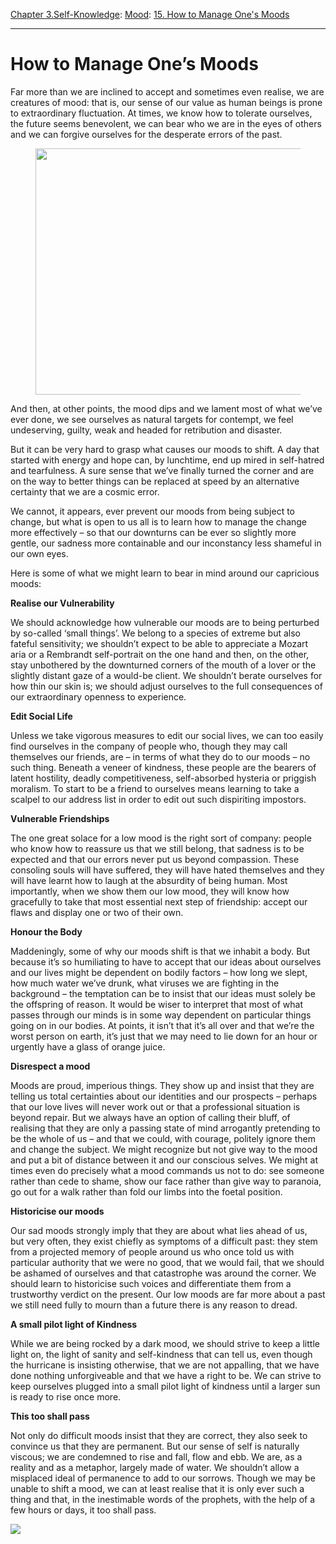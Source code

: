 [Chapter 3.Self-Knowledge](https://www.theschooloflife.com/thebookoflife/category/self-knowledge/): [Mood](https://www.theschooloflife.com/thebookoflife/category/self-knowledge/mood/): [15. How to Manage One's Moods](https://www.theschooloflife.com/thebookoflife/how-to-manage-ones-moods/)

* * *

# How to Manage One’s Moods

Far more than we are inclined to accept and sometimes even realise, we are creatures of mood: that is, our sense of our value as human beings is prone to extraordinary fluctuation. At times, we know how to tolerate ourselves, the future seems benevolent, we can bear who we are in the eyes of others and we can forgive ourselves for the desperate errors of the past.

<figure class="aligncenter is-resized"><img src="https://www.theschooloflife.com/thebookoflife/wp-content/uploads/2019/09/caspar_david_friedrich_monk_by_sea.jpg" alt="" class="wp-image-23666" width="615" height="394" srcset="https://www.theschooloflife.com/thebookoflife/wp-content/uploads/2019/09/caspar_david_friedrich_monk_by_sea.jpg 500w, https://www.theschooloflife.com/thebookoflife/wp-content/uploads/2019/09/caspar_david_friedrich_monk_by_sea-300x192.jpg 300w" sizes="(max-width: 615px) 100vw, 615px"></figure>

And then, at other points, the mood dips and we lament most of what we’ve ever done, we see ourselves as natural targets for contempt, we feel undeserving, guilty, weak and headed for retribution and disaster.

But it can be very hard to grasp what causes our moods to shift. A day that started with energy and hope can, by lunchtime, end up mired in self-hatred and tearfulness. A sure sense that we’ve finally turned the corner and are on the way to better things can be replaced at speed by an alternative certainty that we are a cosmic error.

We cannot, it appears, ever prevent our moods from being subject to change, but what is open to us all is to learn how to manage the change more effectively – so that our downturns can be ever so slightly more gentle, our sadness more containable and our inconstancy less shameful in our own eyes.

Here is some of what we might learn to bear in mind around our capricious moods:

**Realise our Vulnerability**

We should acknowledge how vulnerable our moods are to being perturbed by so-called ‘small things’. We belong to a species of extreme but also fateful sensitivity; we shouldn’t expect to be able to appreciate a Mozart aria or a Rembrandt self-portrait on the one hand and then, on the other, stay unbothered by the downturned corners of the mouth of a lover or the slightly distant gaze of a would-be client. We shouldn’t berate ourselves for how thin our skin is; we should adjust ourselves to the full consequences of our extraordinary openness to experience.

**Edit Social Life**

Unless we take vigorous measures to edit our social lives, we can too easily find ourselves in the company of people who, though they may call themselves our friends, are – in terms of what they do to our moods – no such thing. Beneath a veneer of kindness, these people are the bearers of latent hostility, deadly competitiveness, self-absorbed hysteria or priggish moralism. To start to be a friend to ourselves means learning to take a scalpel to our address list in order to edit out such dispiriting impostors.

**Vulnerable Friendships**

The one great solace for a low mood is the right sort of company: people who know how to reassure us that we still belong, that sadness is to be expected and that our errors never put us beyond compassion. These consoling souls will have suffered, they will have hated themselves and they will have learnt how to laugh at the absurdity of being human. Most importantly, when we show them our low mood, they will know how gracefully to take that most essential next step of friendship: accept our flaws and display one or two of their own.&nbsp;

**Honour the Body**

Maddeningly, some of why our moods shift is that we inhabit a body. But because it’s so humiliating to have to accept that our ideas about ourselves and our lives might be dependent on bodily factors – how long we slept, how much water we’ve drunk, what viruses we are fighting in the background – the temptation can be to insist that our ideas must solely be the offspring of reason. It would be wiser to interpret that most of what passes through our minds is in some way dependent on particular things going on in our bodies. At points, it isn’t that it’s all over and that we’re the worst person on earth, it’s just that we may need to lie down for an hour or urgently have a glass of orange juice.

**Disrespect a mood**

Moods are proud, imperious things. They show up and insist that they are telling us total certainties about our identities and our prospects – perhaps that our love lives will never work out or that a professional situation is beyond repair. But we always have an option of calling their bluff, of realising that they are only a passing state of mind arrogantly pretending to be the whole of us – and that we could, with courage, politely ignore them and change the subject. We might recognize but not give way to the mood and put a bit of distance between it and our conscious selves. We might at times even do precisely what a mood commands us not to do: see someone rather than cede to shame, show our face rather than give way to paranoia, go out for a walk rather than fold our limbs into the foetal position.

**Historicise our moods**

Our sad moods strongly imply that they are about what lies ahead of us,&nbsp; but very often, they exist chiefly as symptoms of a difficult past: they stem from a projected memory of people around us who once told us with particular authority that we were no good, that we would fail, that we should be ashamed of ourselves and that catastrophe was around the corner. We should learn to historicise such voices and differentiate them from a trustworthy verdict on the present. Our low moods are far more about a past we still need fully to mourn than a future there is any reason to dread.

**A small pilot light of Kindness**

While we are being rocked by a dark mood, we should strive to keep a little light on, the light of sanity and self-kindness that can tell us, even though the hurricane is insisting otherwise, that we are not appalling, that we have done nothing unforgiveable and that we have a right to be. We can strive to keep ourselves plugged into a small pilot light of kindness until a larger sun is ready to rise once more.

**This too shall pass**

Not only do difficult moods insist that they are correct, they also seek to convince us that they are permanent. But our sense of self is naturally viscous; we are condemned to rise and fall, flow and ebb. We are, as a reality and as a metaphor, largely made of water. We shouldn’t allow a misplaced ideal of permanence to add to our sorrows. Though we may be unable to shift a mood, we can at least realise that it is only ever such a thing and that, in the inestimable words of the prophets, with the help of a few hours or days, it too shall pass.&nbsp;

[![](https://img.youtube.com/vi/ytKCcYxUU04/0.jpg)](https://www.youtube.com/embed/ytKCcYxUU04 '')
  
